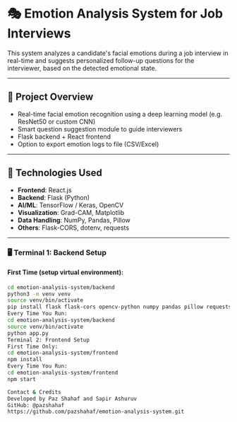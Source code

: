 # 🎭 Emotion Analysis System for Job Interviews

This system analyzes a candidate's facial emotions during a job interview in real-time and suggests personalized follow-up questions for the interviewer, based on the detected emotional state.

---

## 🧠 Project Overview

- Real-time facial emotion recognition using a deep learning model (e.g. ResNet50 or custom CNN)
- Smart question suggestion module to guide interviewers
- Flask backend + React frontend
- Option to export emotion logs to file (CSV/Excel)

---

## 🧰 Technologies Used

- **Frontend**: React.js
- **Backend**: Flask (Python)
- **AI/ML**: TensorFlow / Keras, OpenCV
- **Visualization**: Grad-CAM, Matplotlib
- **Data Handling**: NumPy, Pandas, Pillow
- **Others**: Flask-CORS, dotenv, requests

---

### 🖥️ Terminal 1: Backend Setup

#### First Time (setup virtual environment):
```bash
cd emotion-analysis-system/backend
python3 -m venv venv
source venv/bin/activate
pip install flask flask-cors opencv-python numpy pandas pillow requests python-dotenv tensorflow
Every Time You Run:
cd emotion-analysis-system/backend
source venv/bin/activate
python app.py
Terminal 2: Frontend Setup
First Time Only:
cd emotion-analysis-system/frontend
npm install
Every Time You Run:
cd emotion-analysis-system/frontend
npm start

Contact & Credits
Developed by Paz Shahaf and Sapir Ashuruv
GitHub: @pazshahaf
https://github.com/pazshahaf/emotion-analysis-system.git
